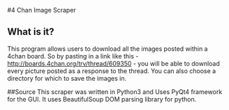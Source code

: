 #4 Chan Image Scraper

## What is it?
This program allows users to download all the images posted within a 4chan board. So by pasting in a link like this - http://boards.4chan.org/trv/thread/609350 - you will be able to download every picture posted as a response to the thread. You can also choose a directory for which to save the images in.

##Source
This scraper was written in Python3 and Uses PyQt4 framework for the GUI. It uses BeautifulSoup DOM parsing library for python.